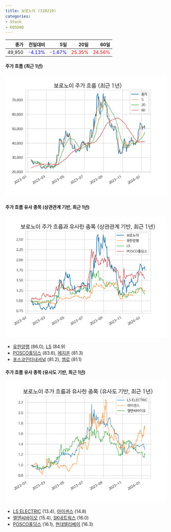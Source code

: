 ```yaml
---
title: 보로노이 (310210)
categories:
- Stock
- KOSDAQ
---
```


|종가|전일대비|5일|20일|60일|
|---:|-------:|--:|---:|---:|
|49,950|<span style="color: blue">-4.13%</span>|<span style="color: blue">-1.67%</span>|<span style="color: red">25.35%</span>|<span style="color: red">24.56%</span>|

<!-- more -->

#### 주가 흐름 (최근 1년)
![310210](/assets/images/stock/310210.png)


#### 주가 흐름 유사 종목 (상관관계 기반, 최근 1년)
![310210](/assets/images/stock/310210_corr.png)
- [유한양행](/000100/) (86.0), [LS](/006260/) (84.9)
- [POSCO홀딩스](/005490/) (83.6), [메지온](/140410/) (81.3)
- [포스코인터내셔널](/047050/) (81.2), [엠로](/058970/) (81.1)


#### 주가 흐름 유사 종목 (유사도 기반, 최근 1년)
![310210](/assets/images/stock/310210_sim.png)
- [LS ELECTRIC](/010120/) (13.4), [아이센스](/099190/) (14.8)
- [엘앤씨바이오](/290650/) (15.4), [SK네트웍스](/001740/) (16.0)
- [POSCO홀딩스](/005490/) (16.1), [현대엘리베이](/017800/) (16.3)